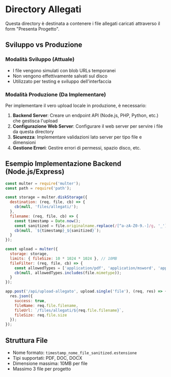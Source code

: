 # Directory Allegati

Questa directory è destinata a contenere i file allegati caricati attraverso il form "Presenta Progetto".

## Sviluppo vs Produzione

### Modalità Sviluppo (Attuale)
- I file vengono simulati con blob URLs temporanei
- Non vengono effettivamente salvati sul disco
- Utilizzato per testing e sviluppo dell'interfaccia

### Modalità Produzione (Da Implementare)
Per implementare il vero upload locale in produzione, è necessario:

1. **Backend Server**: Creare un endpoint API (Node.js, PHP, Python, etc.) che gestisca l'upload
2. **Configurazione Web Server**: Configurare il web server per servire i file da questa directory
3. **Sicurezza**: Implementare validazioni lato server per tipo file e dimensioni
4. **Gestione Errori**: Gestire errori di permessi, spazio disco, etc.

## Esempio Implementazione Backend (Node.js/Express)

```javascript
const multer = require('multer');
const path = require('path');

const storage = multer.diskStorage({
  destination: (req, file, cb) => {
    cb(null, 'files/allegati/');
  },
  filename: (req, file, cb) => {
    const timestamp = Date.now();
    const sanitized = file.originalname.replace(/[^a-zA-Z0-9.-]/g, '_');
    cb(null, `${timestamp}_${sanitized}`);
  }
});

const upload = multer({
  storage: storage,
  limits: { fileSize: 10 * 1024 * 1024 }, // 10MB
  fileFilter: (req, file, cb) => {
    const allowedTypes = ['application/pdf', 'application/msword', 'application/vnd.openxmlformats-officedocument.wordprocessingml.document'];
    cb(null, allowedTypes.includes(file.mimetype));
  }
});

app.post('/api/upload-allegato', upload.single('file'), (req, res) => {
  res.json({
    success: true,
    fileName: req.file.filename,
    fileUrl: `/files/allegati/${req.file.filename}`,
    fileSize: req.file.size
  });
});
```

## Struttura File
- Nome formato: `timestamp_nome_file_sanitized.estensione`
- Tipi supportati: PDF, DOC, DOCX
- Dimensione massima: 10MB per file
- Massimo 3 file per progetto
